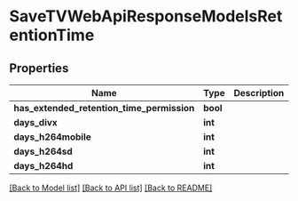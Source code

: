 # SaveTVWebApiResponseModelsRetentionTime

## Properties
Name | Type | Description | Notes
------------ | ------------- | ------------- | -------------
**has_extended_retention_time_permission** | **bool** |  | [optional] 
**days_divx** | **int** |  | [optional] 
**days_h264mobile** | **int** |  | [optional] 
**days_h264sd** | **int** |  | [optional] 
**days_h264hd** | **int** |  | [optional] 

[[Back to Model list]](../README.md#documentation-for-models) [[Back to API list]](../README.md#documentation-for-api-endpoints) [[Back to README]](../README.md)


